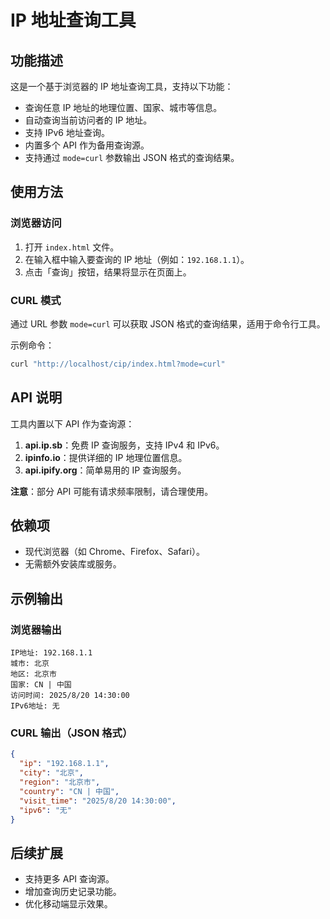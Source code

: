 # IP 地址查询工具

## 功能描述

这是一个基于浏览器的 IP 地址查询工具，支持以下功能：
- 查询任意 IP 地址的地理位置、国家、城市等信息。
- 自动查询当前访问者的 IP 地址。
- 支持 IPv6 地址查询。
- 内置多个 API 作为备用查询源。
- 支持通过 `mode=curl` 参数输出 JSON 格式的查询结果。

## 使用方法

### 浏览器访问
1. 打开 `index.html` 文件。
2. 在输入框中输入要查询的 IP 地址（例如：`192.168.1.1`）。
3. 点击「查询」按钮，结果将显示在页面上。

### CURL 模式
通过 URL 参数 `mode=curl` 可以获取 JSON 格式的查询结果，适用于命令行工具。

示例命令：
```bash
curl "http://localhost/cip/index.html?mode=curl"
```

## API 说明

工具内置以下 API 作为查询源：
1. **api.ip.sb**：免费 IP 查询服务，支持 IPv4 和 IPv6。
2. **ipinfo.io**：提供详细的 IP 地理位置信息。
3. **api.ipify.org**：简单易用的 IP 查询服务。

**注意**：部分 API 可能有请求频率限制，请合理使用。

## 依赖项

- 现代浏览器（如 Chrome、Firefox、Safari）。
- 无需额外安装库或服务。

## 示例输出

### 浏览器输出
```
IP地址: 192.168.1.1
城市: 北京
地区: 北京市
国家: CN | 中国
访问时间: 2025/8/20 14:30:00
IPv6地址: 无
```

### CURL 输出（JSON 格式）
```json
{
  "ip": "192.168.1.1",
  "city": "北京",
  "region": "北京市",
  "country": "CN | 中国",
  "visit_time": "2025/8/20 14:30:00",
  "ipv6": "无"
}
```

## 后续扩展

- 支持更多 API 查询源。
- 增加查询历史记录功能。
- 优化移动端显示效果。